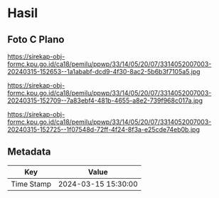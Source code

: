 # Hasil

## Foto C Plano

https://sirekap-obj-formc.kpu.go.id/ca18/pemilu/ppwp/33/14/05/20/07/3314052007003-20240315-152653--1a1ababf-dcd9-4f30-8ac2-5b6b3f7105a5.jpg

https://sirekap-obj-formc.kpu.go.id/ca18/pemilu/ppwp/33/14/05/20/07/3314052007003-20240315-152709--7a83ebf4-481b-4655-a8e2-739f968c017a.jpg

https://sirekap-obj-formc.kpu.go.id/ca18/pemilu/ppwp/33/14/05/20/07/3314052007003-20240315-152725--1f07548d-72ff-4f24-8f3a-e25cde74eb0b.jpg


## Metadata

| Key        | Value               |
| ---------- | ------------------- |
| Time Stamp | 2024-03-15 15:30:00 |



